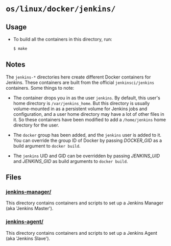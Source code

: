 # `os/linux/docker/jenkins/`

## Usage
 - To build all the containers in this directory, run:
   ```bash
   $ make
   ```

## Notes

The `jenkins-*` directories here create different Docker containers for Jenkins. These containers are built from the official `jenkinsci/jenkins` containers. Some things to note:

 - The container drops you in as the user `jenkins`. By default, this user's home directory is `/var/jenkins_home`. But this directory is usually volume-mounted in as a persistent volume for Jenkins jobs and configuration, and a user home directory may have a lot of other files in it. So these containers have been modified to add a `/home/jenkins` home directory for the user.

 - The `docker` group has been added, and the `jenkins` user is added to it. You can override the group ID of Docker by passing *DOCKER_GID* as a build argument to `docker build`.

 - The `jenkins` UID and GID can be overridden by passing *JENKINS_UID* and *JENKINS_GID* as build arguments to `docker build`.

## Files

### [jenkins-manager/](./jenkins-manager/)
This directory contains containers and scripts to set up a Jenkins Manager (aka 'Jenkins Master').

### [jenkins-agent/](./jenkins-agent/)
This directory contains containers and scripts to set up a Jenkins Agent (aka 'Jenkins Slave').

